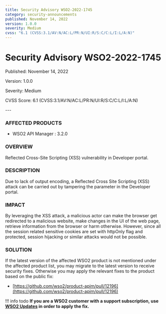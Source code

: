 ```yaml
---
title: Security Advisory WSO2-2022-1745
category: security-announcements
published: November 14, 2022
version: 1.0.0
severity: Medium
cvss: "6.1 (CVSS:3.1/AV:N/AC:L/PR:N/UI:R/S:C/C:L/I:L/A:N)"
---
```


# Security Advisory WSO2-2022-1745

<p class="doc-info">Published: November 14, 2022</p>
<p class="doc-info">Version: 1.0.0</p>
<p class="doc-info">Severity: Medium</p>
<p class="doc-info">CVSS Score: 6.1 (CVSS:3.1/AV:N/AC:L/PR:N/UI:R/S:C/C:L/I:L/A:N)</p>
---

### AFFECTED PRODUCTS
* WSO2 API Manager : 3.2.0


### OVERVIEW
Reflected Cross-Site Scripting (XSS) vulnerability in Developer portal.


### DESCRIPTION
Due to lack of output encoding, a Reflected Cross Site Scripting (XSS) attack can be carried out by tampering the parameter in the Developer portal.


### IMPACT
By leveraging the XSS attack, a malicious actor can make the browser get redirected to a malicious website, make changes in the UI of the web page, retrieve information from the browser or harm otherwise. However, since all the session related sensitive cookies are set with httpOnly flag and protected, session hijacking or similar attacks would not be possible.


### SOLUTION
If the latest version of the affected WSO2 product is not mentioned under the affected product list, you may migrate to the latest version to receive security fixes. Otherwise you may apply the relevant fixes to the product based on the public fix:

* [https://github.com/wso2/product-apim/pull/12196](https://github.com/wso2/product-apim/pull/12196)

!!! info todo
    **If you are a WSO2 customer with a support subscription, use [WSO2 Updates](https://wso2.com/updates/) in order to apply the fix.**
